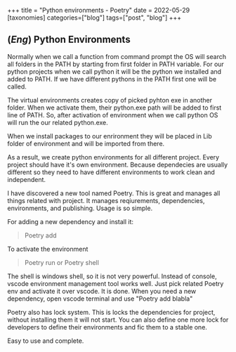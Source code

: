 +++
title = "Python environments - Poetry"
date = 2022-05-29
[taxonomies]
categories=["blog"]
tags=["post", "blog"]
+++

## (*Eng*) Python Environments

Normally when we call a function from command prompt the OS will search all folders in the PATH by starting from first folder in PATH variable. For our python projects when we call python it will be the python we installed and added to PATH. If we have different pythons in the PATH first one will be called.

The virtual environments creates copy of picked pyhton exe in another folder. When we activate them, their python.exe path will be added to first line of PATH. So, after activation of environment when we call python OS will run the our related python.exe.

When we install packages to our enrironment they will be placed in Lib folder of environment and will be imported from there.

As a result, we create python environments for all different project. Every project should have it's own environment. Because dependecies are usually different so they need to have different environments to work clean and independent.

I have discovered a new tool named Poetry. This is great and manages all things related with project. It manages reqiurements, dependencies, environments, and publishing. Usage is so simple.

For adding a new dependency and install it:
>Poetry add

To activate the environment
>Poetry run or Poetry shell

The shell is windows shell, so it is not very powerful. Instead of console, vscode environment management tool works well. Just pick related Poetry env and activate it over vscode. It is done. When you need a new dependency, open vscode terminal and use "Poetry add blabla"

Poetry also has lock system. This is locks the dependencies for project, without installing them it will not start. You can also define one more lock for developers to define their environments and fic them to a stable one.

Easy to use and complete.